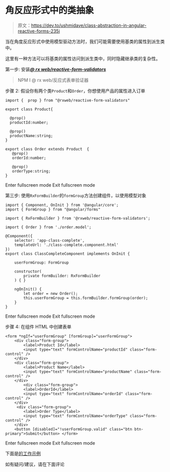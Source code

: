 # 角反应形式中的类抽象

> 原文：<https://dev.to/ushmidave/class-abstraction-in-angular-reactive-forms-235i>

当在角度反应形式中使用模型驱动方法时，我们可能需要使用基类的属性到派生类中。

这里有一种方法可以将基类的属性访问到派生类中，同时隐藏继承类的复杂性。

第一步:
安装[***@ rx web/reactive-form-validators***](https://www.npmjs.com/package/@rxweb/reactive-form-validators)

> NPM I @ rx web/反应式表单验证器

步骤 2:
假设你有两个类`Product`和`Order`，你想使用产品的属性进入订单

```
import {  prop } from "@rxweb/reactive-form-validators"

export class Product{

  @prop()
  productId:number;

  @prop()
  productName:string;
}

export class Order extends Product  {
   @prop()
   orderId:number;

   @prop()
   orderType:string;
} 
```

Enter fullscreen mode Exit fullscreen mode

第三步:
使用`RxFormBuilder`的`formGroup`方法创建组件，以使用模型对象

```
import { Component, OnInit } from '@angular/core';
import { FormGroup } from "@angular/forms"

import { RxFormBuilder } from '@rxweb/reactive-form-validators';

import { Order } from './order.model';

@Component({
    selector: 'app-class-complete',
    templateUrl: './class-complete.component.html'
})
export class ClassCompleteComponent implements OnInit {

    userFormGroup: FormGroup

    constructor(
        private formBuilder: RxFormBuilder
    ) { }

    ngOnInit() {
        let order = new Order();
        this.userFormGroup = this.formBuilder.formGroup(order);
    }
} 
```

Enter fullscreen mode Exit fullscreen mode

步骤 4:
在组件 HTML 中创建表单

```
<form *ngIf="userFormGroup" [formGroup]="userFormGroup">
    <div class="form-group">
        <label>Product Id</label>
        <input type="text" formControlName="productId" class="form-control" />
    </div>
    <div class="form-group">
        <label>Product Name</label>
        <input type="text" formControlName="productName" class="form-control" />
    </div>
        <div class="form-group">
        <label>OrderId</label>
        <input type="text" formControlName="orderId" class="form-control" />
    </div>
     <div class="form-group">
        <label>Order Type</label>
        <input type="text" formControlName="orderType" class="form-control" />
    </div>
    <button [disabled]="!userFormGroup.valid" class="btn btn-primary">Submit</button> </form> 
```

Enter fullscreen mode Exit fullscreen mode

下面是[的工作示例](https://stackblitz.com/angular/kdmmlrbbynx?file=src%2Fapp%2Fclass-complete.component.ts)

如有疑问/建议，请在下面评论